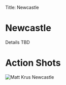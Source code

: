 Title: Newcastle

# Newcastle

Details TBD

# Action Shots

![Matt Krus Newcastle](/images/action/Newcastle_action_matt_krus.jpeg)
